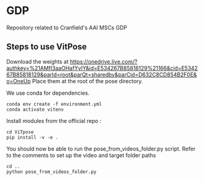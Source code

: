 # GDP
Repository related to Cranfield's AAI MSCs GDP

## Steps to use VitPose

Download the weights at https://onedrive.live.com/?authkey=%21AMfI3aaOHafYvIY&id=E534267B85818129%21166&cid=E534267B85818129&parId=root&parQt=sharedby&parCid=D632C8CD854B2F0E&o=OneUp 
Place them at the root of the pose directory.

We use conda for dependencies.
```
conda env create -f environment.yml
conda activate vitenv
```
Install modules from the official repo : 
```
cd ViTpose
pip install -v -e . 
```
You should now be able to run the pose_from_videos_folder.py script. Refer to the comments to set up the video  and target folder paths 
```
cd ..
python pose_from_videos_folder.py
```


